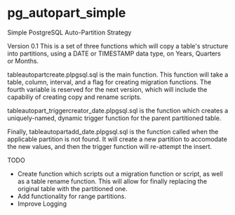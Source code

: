 # pg_autopart_simple
Simple PostgreSQL Auto-Partition Strategy

Version 0.1
This is a set of three functions which will copy a table's structure into partitions, using a DATE or TIMESTAMP data type, on Years, Quarters or Months. 

tableautopartcreate.plpgsql.sql is the main function. This function will take a table, column, interval, and a flag for creating migration functions. The fourth variable is reserved for the next version, which will include the capabiliy of creating copy and rename scripts. 

tableautopart_triggercreator_date.plpgsql.sql is the function which creates a uniquely-named, dynamic trigger function for the parent partitioned table.

Finally, tableautopartadd_date.plpgsql.sql is the function called when the applicable partition is not found. It will create a new partition to accomodate the new values, and then the trigger function will re-attempt the insert. 

TODO
* Create function which scripts out a migration function or script, as well as a table rename function. This will allow for finally replacing the original table with the partitioned one.
* Add functionality for range partitions.
* Improve Logging
